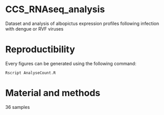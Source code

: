 # CCS_RNAseq_analysis

Dataset and analysis of albopictus expression profiles following infection with dengue or RVF viruses

# Reproductibility

Every figures can be generated using the following command:

```
Rscript AnalyseCount.R
```

# Material and methods

36 samples 
